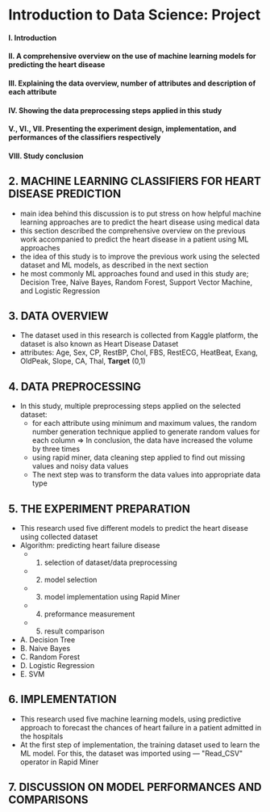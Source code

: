 # Introduction to Data Science: Project

#### I. Introduction
#### II. A comprehensive overview on the use of machine learning models for predicting the heart disease
#### III. Explaining the data overview, number of attributes and description of each attribute
#### IV. Showing the data preprocessing steps applied in this study
#### V., VI., VII. Presenting the experiment design, implementation, and performances of the classifiers respectively
#### VIII. Study conclusion

## 2. MACHINE LEARNING CLASSIFIERS FOR HEART DISEASE PREDICTION
- main idea behind this discussion is to put stress on how helpful machine learning approaches are to predict the heart disease using medical data
- this section described the comprehensive overview on the previous work accompanied to predict the heart disease in a patient using ML approaches
- the idea of this study is to improve the previous work using the selected dataset and ML models, as described in the next section
- he most commonly ML approaches found and used in this study are; Decision Tree, Naïve Bayes, Random Forest, Support Vector Machine, and Logistic Regression

## 3. DATA OVERVIEW
-  The dataset used in this research is collected from Kaggle platform, the dataset is also known as Heart Disease Dataset
- attributes: Age, Sex, CP, RestBP, Chol, FBS, RestECG, HeatBeat, Exang,  OldPeak, Slope, CA, Thal, **Target** (0,1)

## 4. DATA PREPROCESSING
- In this study, multiple preprocessing steps applied on the selected dataset:
	- for each attribute using minimum and maximum values, the random number generation technique applied to generate random values for each column => In conclusion, the data have increased the volume by three times
	- using rapid miner, data cleaning step applied to find out missing values and noisy data values
	- The next step was to transform the data values into appropriate data type

## 5. THE EXPERIMENT PREPARATION
- This research used five different models to predict the heart disease using collected dataset
- Algorithm: predicting heart failure disease
	- 1. selection of dataset/data preprocessing
	- 2. model selection
	- 3. model implementation using Rapid Miner
	- 4. preformance measurement
	- 5. result comparison
- A. Decision Tree
- B. Naive Bayes
- C. Random Forest
- D. Logistic Regression
- E. SVM 

## 6. IMPLEMENTATION
- This research used five machine learning models, using predictive approach to forecast the chances of heart failure in a patient admitted in the hospitals
- At the first step of implementation, the training dataset used to learn the ML model. For this, the dataset was imported using ― "Read_CSV" operator in Rapid Miner

## 7. DISCUSSION ON MODEL PERFORMANCES AND COMPARISONS
